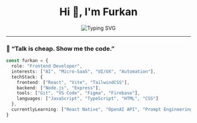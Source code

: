 <h1 align="center">Hi 👋, I'm Furkan</h1>
<p align="center">
  <img src="https://readme-typing-svg.herokuapp.com?font=Fira+Code&duration=3000&pause=1000&color=00F7FF&center=true&width=435&lines=Frontend+Developer;AI+and+Tech+Explorer;Lifelong+Learner" alt="Typing SVG" />
</p>

---

### 🧠 “Talk is cheap. Show me the code.”

```ts
const furkan = {
  role: "Frontend Developer",
  interests: ["AI", "Micro-SaaS", "UI/UX", "Automation"],
  techStack: {
    frontend: ["React", "Vite", "TailwindCSS"],
    backend: ["Node.js", "Express"],
    tools: ["Git", "VS Code", "Figma", "Firebase"],
    languages: ["JavaScript", "TypeScript", "HTML", "CSS"]
  },
  currentlyLearning: ["React Native", "OpenAI API", "Prompt Engineering"]
}

